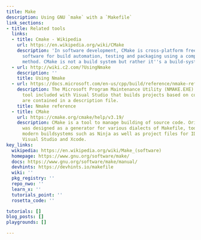 ```yaml
---
title: Make
description: Using GNU `make` with a `Makefile`
link_sections:
- title: Related tools
  links:
  - title: Cmake - Wikipedia
    url: https://en.wikipedia.org/wiki/CMake
    description: 'In software development, CMake is cross-platform free and open-source
      software for build automation, testing and packaging using a compiler-independent
      method. CMake is not a build system but rather it''s a build-system generator. '
  - url: http://wiki.c2.com/?UsingNmake
    description: ''
    title: Using Nmake
  - url: https://docs.microsoft.com/en-us/cpp/build/reference/nmake-reference?view=msvc-160
    description: The Microsoft Program Maintenance Utility (NMAKE.EXE) is a command-line
      tool included with Visual Studio that builds projects based on commands that
      are contained in a description file.
    title: Nmake reference
  - title: CMake
    url: https://cmake.org/cmake/help/v3.19/
    description: CMake is a tool to manage building of source code. Originally, CMake
      was designed as a generator for various dialects of Makefile, today CMake generates
      modern buildsystems such as Ninja as well as project files for IDEs such as
      Visual Studio and Xcode.
key_links:
  wikipedia: https://en.wikipedia.org/wiki/Make_(software)
  homepage: https://www.gnu.org/software/make/
  docs: https://www.gnu.org/software/make/manual/
  devhints: https://devhints.io/makefile
  wiki: ''
  pkg_registry: ''
  repo_nwo: ''
  learn_x: ''
  tutorials_point: ''
  rosetta_code: ''

tutorials: []
blog_posts: []
playgrounds: []

---
```

